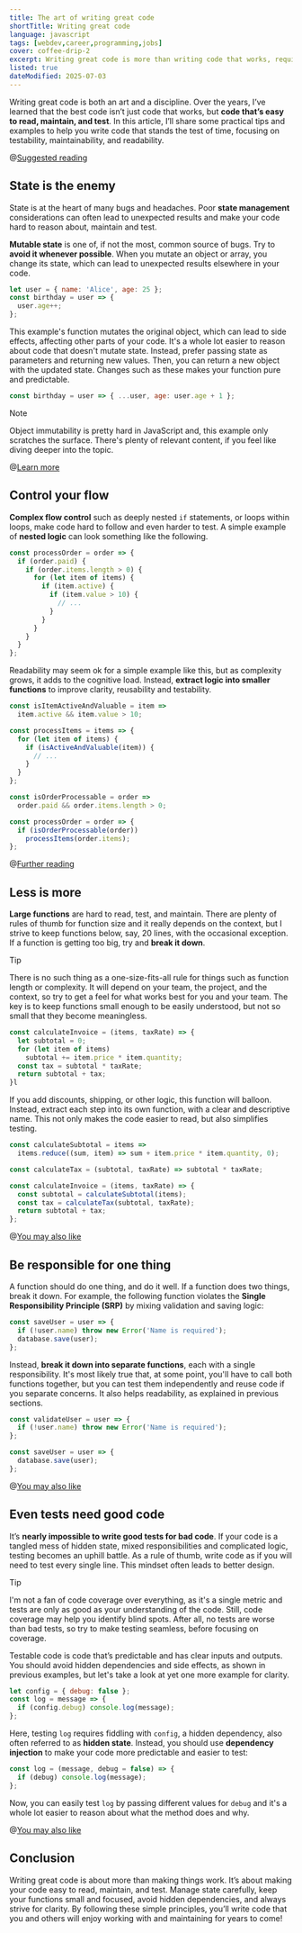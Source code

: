 ```yaml
---
title: The art of writing great code
shortTitle: Writing great code
language: javascript
tags: [webdev,career,programming,jobs]
cover: coffee-drip-2
excerpt: Writing great code is more than writing code that works, requiring discipline and a focus on testability, maintainability, and readability.
listed: true
dateModified: 2025-07-03
---
```


Writing great code is both an art and a discipline. Over the years, I’ve learned that the best code isn’t just code that works, but **code that’s easy to read, maintain, and test**. In this article, I’ll share some practical tips and examples to help you write code that stands the test of time, focusing on testability, maintainability, and readability.

@[Suggested reading](/js/s/naming-conventions)

## State is the enemy

State is at the heart of many bugs and headaches. Poor **state management** considerations can often lead to unexpected results and make your code hard to reason about, maintain and test.

**Mutable state** is one of, if not the most, common source of bugs. Try to **avoid it whenever possible**. When you mutate an object or array, you change its state, which can lead to unexpected results elsewhere in your code.

```js
let user = { name: 'Alice', age: 25 };
const birthday = user => {
  user.age++;
};
```

This example's function mutates the original object, which can lead to side effects, affecting other parts of your code. It's a whole lot easier to reason about code that doesn't mutate state. Instead, prefer passing state as parameters and returning new values. Then, you can return a new object with the updated state. Changes such as these makes your function pure and predictable.

```js
const birthday = user => { ...user, age: user.age + 1 };
```

> [!NOTE]
>
> Object immutability is pretty hard in JavaScript and, this example only scratches the surface. There's plenty of relevant content, if you feel like diving deeper into the topic.

@[Learn more](/js/immutability)

## Control your flow

**Complex flow control** such as deeply nested `if` statements, or loops within loops, make code hard to follow and even harder to test. A simple example of **nested logic** can look something like the following.

```js
const processOrder = order => {
  if (order.paid) {
    if (order.items.length > 0) {
      for (let item of items) {
        if (item.active) {
          if (item.value > 10) {
            // ...
          }
        }
      }
    }
  }
};
```

Readability may seem ok for a simple example like this, but as complexity grows, it adds to the cognitive load. Instead, **extract logic into smaller functions** to improve clarity, reusability and testability.

```js
const isItemActiveAndValuable = item =>
  item.active && item.value > 10;

const processItems = items => {
  for (let item of items) {
    if (isActiveAndValuable(item)) {
      // ...
    }
  }
};

const isOrderProcessable = order =>
  order.paid && order.items.length > 0;

const processOrder = order => {
  if (isOrderProcessable(order))
    processItems(order.items);
};
```

@[Further reading](/js/functional-programming)

## Less is more

**Large functions** are hard to read, test, and maintain. There are plenty of rules of thumb for function size and it really depends on the context, but I strive to keep functions below, say, 20 lines, with the occasional exception. If a function is getting too big, try and **break it down**.

> [!TIP]
>
> There is no such thing as a one-size-fits-all rule for things such as function length or complexity. It will depend on your team, the project, and the context, so try to get a feel for what works best for you and your team. The key is to keep functions small enough to be easily understood, but not so small that they become meaningless.

```js
const calculateInvoice = (items, taxRate) => {
  let subtotal = 0;
  for (let item of items)
    subtotal += item.price * item.quantity;
  const tax = subtotal * taxRate;
  return subtotal + tax;
}l
```

If you add discounts, shipping, or other logic, this function will balloon. Instead, extract each step into its own function, with a clear and descriptive name. This not only makes the code easier to read, but also simplifies testing.

```js
const calculateSubtotal = items =>
  items.reduce((sum, item) => sum + item.price * item.quantity, 0);

const calculateTax = (subtotal, taxRate) => subtotal * taxRate;

const calculateInvoice = (items, taxRate) => {
  const subtotal = calculateSubtotal(items);
  const tax = calculateTax(subtotal, taxRate);
  return subtotal + tax;
};
```

@[You may also like](/articles/s/code-modularization)

## Be responsible for one thing

A function should do one thing, and do it well. If a function does two things, break it down. For example, the following function violates the **Single Responsibility Principle (SRP)** by mixing validation and saving logic:

```js
const saveUser = user => {
  if (!user.name) throw new Error('Name is required');
  database.save(user);
};
```

Instead, **break it down into separate functions**, each with a single responsibility. It's most likely true that, at some point, you'll have to call both functions together, but you can test them independently and reuse code if you separate concerns. It also helps readability, as explained in previous sections.

```js
const validateUser = user => {
  if (!user.name) throw new Error('Name is required');
};

const saveUser = user => {
  database.save(user);
};
```

@[You may also like](/js/s/vocal-fails-silencing-errors)

## Even tests need good code

It’s **nearly impossible to write good tests for bad code**. If your code is a tangled mess of hidden state, mixed responsibilities and complicated logic, testing becomes an uphill battle. As a rule of thumb, write code as if you will need to test every single line. This mindset often leads to better design.

> [!TIP]
>
> I'm not a fan of code coverage over everything, as it's a single metric and tests are only as good as your understanding of the code. Still, code coverage may help you identify blind spots. After all, no tests are worse than bad tests, so try to make testing seamless, before focusing on coverage.

Testable code is code that’s predictable and has clear inputs and outputs. You should avoid hidden dependencies and side effects, as shown in previous examples, but let's take a look at yet one more example for clarity.

```js
let config = { debug: false };
const log = message => {
  if (config.debug) console.log(message);
};
```

Here, testing `log` requires fiddling with `config`, a hidden dependency, also often referred to as **hidden state**. Instead, you should use **dependency injection** to make your code more predictable and easier to test:

```js
const log = (message, debug = false) => {
  if (debug) console.log(message);
};
```

Now, you can easily test `log` by passing different values for `debug` and it's a whole lot easier to reason about what the method does and why.

@[You may also like](/js/tdd-library-design)

## Conclusion

Writing great code is about more than making things work. It’s about making your code easy to read, maintain, and test. Manage state carefully, keep your functions small and focused, avoid hidden dependencies, and always strive for clarity. By following these simple principles, you’ll write code that you and others will enjoy working with and maintaining for years to come!
